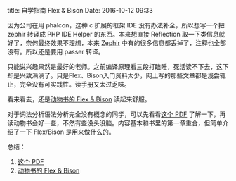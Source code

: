 title: 自学指南 Flex & Bison
Date: 2016-10-12 09:33

因为公司在用 phalcon，这种 c 扩展的框架 IDE 没有办法补全，所以想写一个把 zephir 转译成 PHP IDE Helper 的东西。本来想直接 Reflection 取一下类信息就好了，奈何最终效果不理想，本来 [Zephir](https://zephir-lang.com/) 中有的很多信息都丢掉了，注释也全部没有。所以还是要用 passer 转译。  

只能说兴趣果然是最好的老师。之前编译原理看三段打瞌睡，死活读不下去，这下却是兴致满满了。只是Flex、Bison入门资料太少，网上写的那些文章都是浅尝辄止，完全没有可实践性。读手册又太过乏味。

看来看去，还是[动物书的 Flex & Bison](http://web.iitd.ac.in/~sumeet/flex__bison.pdf) 读起来舒服。

对于词法分析语法分析完全没有概念的同学，可以先看看[这个 PDF](http://www.capsl.udel.edu/courses/cpeg421/2012/slides/Tutorial-Flex_Bison.pdf) 了解一下，再读动物书会好一些，不然有些没头没脑。内容基本和书里的第一章重合，但简单介绍了一下 Flex/Bison 是用来做什么的。

总结：
1. [这个 PDF](http://www.capsl.udel.edu/courses/cpeg421/2012/slides/Tutorial-Flex_Bison.pdf) 
2. [动物书的 Flex & Bison](http://web.iitd.ac.in/~sumeet/flex__bison.pdf)



